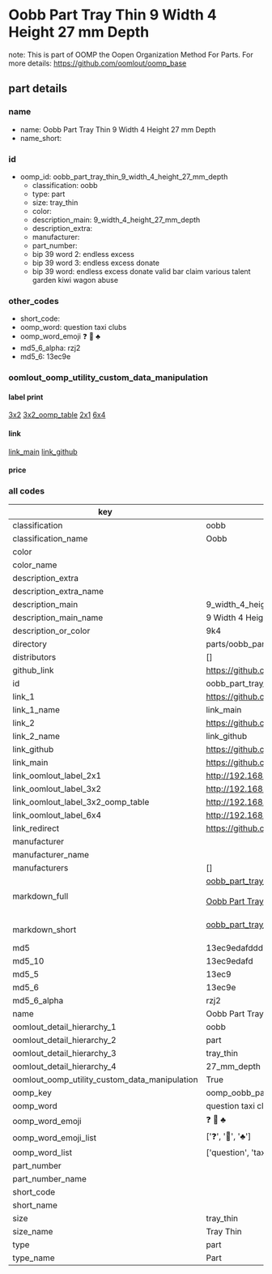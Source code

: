 # Oobb Part Tray Thin 9 Width 4 Height 27 mm Depth  

note: This is part of OOMP the Oopen Organization Method For Parts. For more details: https://github.com/oomlout/oomp_base

##  part details
  







### name
* name: Oobb Part Tray Thin 9 Width 4 Height 27 mm Depth
* name_short: 
### id
* oomp_id: oobb_part_tray_thin_9_width_4_height_27_mm_depth
  * classification: oobb
  * type: part
  * size: tray_thin
  * color: 
  * description_main: 9_width_4_height_27_mm_depth
  * description_extra: 
  * manufacturer: 
  * part_number: 
  * bip 39 word 2: endless excess
  * bip 39 word 3: endless excess donate
  * bip 39 word: endless excess donate valid bar claim various talent garden kiwi wagon abuse

### other_codes
* short_code: 
* oomp_word: question taxi clubs
* oomp_word_emoji :question: :taxi: :clubs:
* md5_6_alpha: rzj2
* md5_6: 13ec9e






### oomlout_oomp_utility_custom_data_manipulation
#### label print
[3x2](http://192.168.1.245:1112/?label=oomp%20rzj2)
[3x2_oomp_table](http://192.168.1.108:1112/?label=oomp%20rzj2)
[2x1](http://192.168.1.242:1112/?label=oomp%20rzj2)
[6x4](http://192.168.1.55:1112/?label=oomp%20rzj2)    

#### link

[link_main](https://github.com/oomlout/oomlout_oomp_version_1_messy/tree/main/parts/oobb_part_tray_thin_9_width_4_height_27_mm_depth) [link_github](https://github.com/oomlout/oomlout_oomp_version_1_messy/tree/main/parts/oobb_part_tray_thin_9_width_4_height_27_mm_depth)                             

#### price







### all codes 
| key | value |  
| --- | --- |  
| classification | oobb |  
| classification_name | Oobb |  
| color |  |  
| color_name |  |  
| description_extra |  |  
| description_extra_name |  |  
| description_main | 9_width_4_height_27_mm_depth |  
| description_main_name | 9 Width 4 Height 27 mm Depth |  
| description_or_color | 9k4 |  
| directory | parts/oobb_part_tray_thin_9_width_4_height_27_mm_depth |  
| distributors | [] |  
| github_link | https://github.com/oomlout/oomlout_oomp_part_src/tree/main/parts/oobb_part_tray_thin_9_width_4_height_27_mm_depth |  
| id | oobb_part_tray_thin_9_width_4_height_27_mm_depth |  
| link_1 | https://github.com/oomlout/oomlout_oomp_version_1_messy/tree/main/parts/oobb_part_tray_thin_9_width_4_height_27_mm_depth |  
| link_1_name | link_main |  
| link_2 | https://github.com/oomlout/oomlout_oomp_version_1_messy/tree/main/parts/oobb_part_tray_thin_9_width_4_height_27_mm_depth |  
| link_2_name | link_github |  
| link_github | https://github.com/oomlout/oomlout_oomp_version_1_messy/tree/main/parts/oobb_part_tray_thin_9_width_4_height_27_mm_depth |  
| link_main | https://github.com/oomlout/oomlout_oomp_version_1_messy/tree/main/parts/oobb_part_tray_thin_9_width_4_height_27_mm_depth |  
| link_oomlout_label_2x1 | http://192.168.1.242:1112/?label=oomp%20rzj2 |  
| link_oomlout_label_3x2 | http://192.168.1.245:1112/?label=oomp%20rzj2 |  
| link_oomlout_label_3x2_oomp_table | http://192.168.1.108:1112/?label=oomp%20rzj2 |  
| link_oomlout_label_6x4 | http://192.168.1.55:1112/?label=oomp%20rzj2 |  
| link_redirect | https://github.com/oomlout/oomlout_oomp_version_1_messy/tree/main/parts/oobb_part_tray_thin_9_width_4_height_27_mm_depth |  
| manufacturer |  |  
| manufacturer_name |  |  
| manufacturers | [] |  
| markdown_full | [oobb_part_tray_thin_9_width_4_height_27_mm_depth](none)<br>[](none)<br>[Oobb Part Tray Thin 9 Width 4 Height 27 Mm Depth](none)<br><br> |  
| markdown_short | [oobb_part_tray_thin_9_width_4_height_27_mm_depth](none)<br><br> |  
| md5 | 13ec9edafddd7e30a6893f0c8213a24d |  
| md5_10 | 13ec9edafd |  
| md5_5 | 13ec9 |  
| md5_6 | 13ec9e |  
| md5_6_alpha | rzj2 |  
| name | Oobb Part Tray Thin 9 Width 4 Height 27 mm Depth |  
| oomlout_detail_hierarchy_1 | oobb |  
| oomlout_detail_hierarchy_2 | part |  
| oomlout_detail_hierarchy_3 | tray_thin |  
| oomlout_detail_hierarchy_4 | 27_mm_depth |  
| oomlout_oomp_utility_custom_data_manipulation | True |  
| oomp_key | oomp_oobb_part_tray_thin_9_width_4_height_27_mm_depth |  
| oomp_word | question taxi clubs |  
| oomp_word_emoji | :question: :taxi: :clubs: |  
| oomp_word_emoji_list | [':question:', ':taxi:', ':clubs:'] |  
| oomp_word_list | ['question', 'taxi', 'clubs'] |  
| part_number |  |  
| part_number_name |  |  
| short_code |  |  
| short_name |  |  
| size | tray_thin |  
| size_name | Tray Thin |  
| type | part |  
| type_name | Part |  
